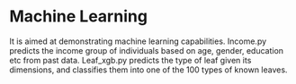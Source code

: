 # Machine Learning
It is aimed at demonstrating machine learning capabilities.
Income.py predicts the income group of individuals based on age, gender, education etc from past data.
Leaf_xgb.py predicts the type of leaf given its dimensions, and classifies them into one of the 100 types of known leaves.
